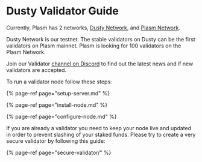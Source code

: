 # Dusty Validator Guide

Currently, Plasm has 2 networks, [Dusty Network](https://telemetry.polkadot.io/#list/Dusty), and [Plasm Network](https://telemetry.polkadot.io/#list/Plasm). 

Dusty Network is our testnet. The stable validators on Dusty can be the first validators on Plasm mainnet. Plasm is looking for 100 validators on the Plasm Network.

Join our Validator [channel on Discord](https://discord.gg/Z3nC9U4) to find out the latest news and if new validators are accepted. 



To run a validator node follow these steps:

{% page-ref page="setup-server.md" %}

{% page-ref page="install-node.md" %}

{% page-ref page="configure-node.md" %}

If you are already a validator you need to keep your node live and updated in order to prevent slashing of your staked funds. Please try to create a very secure validator by following this guide:

{% page-ref page="secure-validator/" %}



